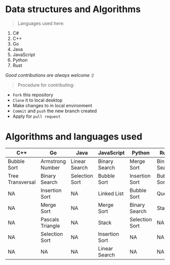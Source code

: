 # Data structures and Algorithms
> Languages used here:
<!-- Languages start here -->
1. C#
2. C++
3. Go
4. Java
5. JavaScript
6. Python
7. Rust
<!-- Languages end here -->

*Good contributions are always welcome :)*
> Procedure for contributing:
- `Fork` this repository
- `Clone` it to local desktop
- Make changes to in local environment
- `Commit` and `push` the new branch created
- Apply for `pull request`

# Algorithms and languages used

C++ | Go | Java | JavaScript | Python | Rust | C#
------------ | ------------- | ------------- | ------------- | ------------- | ------------- | -------------
Bubble Sort | Armstrong Number | Linear Search | Binary Search | Merge Sort | Binary Search | Selection Sort
Tree Transversal | Binary Search | Selection Sort | Bubble Sort | Insertion Sort | Bubble Sort | NA
NA | Insertion Sort | NA | Linked List | Bubble Sort | Queue | NA
NA | Merge Sort| NA | Merge Sort | Binary Search | Stack | NA
NA | Pascals Triangle | NA | Stack | Selection Sort | NA | NA
NA | Selection Sort | NA | Insertion Sort | NA| NA | NA
NA | NA | NA | Linear Search | NA| NA | NA
